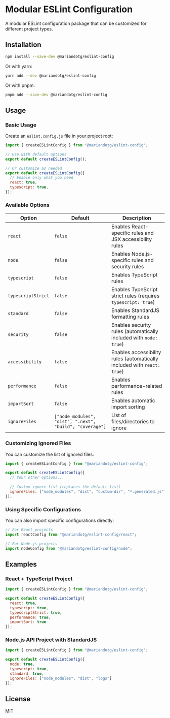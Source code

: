 # Modular ESLint Configuration

A modular ESLint configuration package that can be customized for different project types.

## Installation

```bash
npm install --save-dev @mariandotg/eslint-config
```

Or with yarn:

```bash
yarn add --dev @mariandotg/eslint-config
```

Or with pnpm:

```bash
pnpm add --save-dev @mariandotg/eslint-config
```

## Usage

### Basic Usage

Create an `eslint.config.js` file in your project root:

```javascript
import { createESLintConfig } from "@mariandotg/eslint-config";

// Use with default options
export default createESLintConfig();

// Or customize as needed
export default createESLintConfig({
  // Enable only what you need
  react: true,
  typescript: true,
});
```

### Available Options

| Option | Default | Description |
|--------|---------|-------------|
| `react` | `false` | Enables React-specific rules and JSX accessibility rules |
| `node` | `false` | Enables Node.js-specific rules and security rules |
| `typescript` | `false` | Enables TypeScript rules |
| `typescriptStrict` | `false` | Enables TypeScript strict rules (requires `typescript: true`) |
| `standard` | `false` | Enables StandardJS formatting rules |
| `security` | `false` | Enables security rules (automatically included with `node: true`) |
| `accessibility` | `false` | Enables accessibility rules (automatically included with `react: true`) |
| `performance` | `false` | Enables performance-related rules |
| `importSort` | `false` | Enables automatic import sorting |
| `ignoreFiles` | `["node_modules", "dist", ".next", "build", "coverage"]` | List of files/directories to ignore |

### Customizing Ignored Files

You can customize the list of ignored files:

```javascript
import { createESLintConfig } from "@mariandotg/eslint-config";

export default createESLintConfig({
  // Your other options...
  
  // Custom ignore list (replaces the default list)
  ignoreFiles: ["node_modules", "dist", "custom-dir", "*.generated.js"]
});
```

### Using Specific Configurations

You can also import specific configurations directly:

```javascript
// For React projects
import reactConfig from "@mariandotg/eslint-config/react";

// For Node.js projects
import nodeConfig from "@mariandotg/eslint-config/node";
```

## Examples

### React + TypeScript Project

```javascript
import { createESLintConfig } from "@mariandotg/eslint-config";

export default createESLintConfig({
  react: true,
  typescript: true,
  typescriptStrict: true,
  performance: true,
  importSort: true
});
```

### Node.js API Project with StandardJS

```javascript
import { createESLintConfig } from "@mariandotg/eslint-config";

export default createESLintConfig({
  node: true,
  typescript: true,
  standard: true,
  ignoreFiles: ["node_modules", "dist", "logs"]
});
```

## License

MIT 